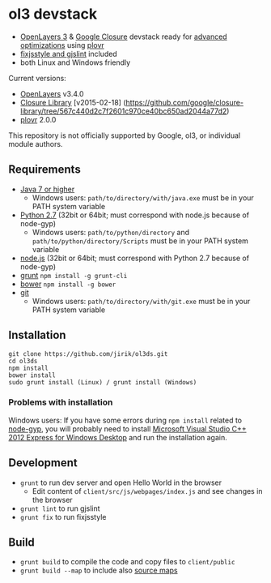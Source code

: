 # ol3 devstack

* [OpenLayers 3](ol3js.org) & [Google Closure](https://developers.google.com/closure/) devstack ready for [advanced optimizations](https://developers.google.com/closure/compiler/docs/compilation_levels) using [plovr](https://github.com/bolinfest/plovr)
* [fixjsstyle and gjslint](https://developers.google.com/closure/utilities/docs/linter_howto) included
* both Linux and Windows friendly

Current versions:
* [OpenLayers](ol3js.org) v3.4.0
* [Closure Library](https://github.com/google/closure-library) [v2015-02-18] (https://github.com/google/closure-library/tree/567c440d2c7f2601c970ce40bc650ad2044a77d2)
* [plovr](https://github.com/bolinfest/plovr) 2.0.0

This repository is not officially supported by Google, ol3, or individual module authors.

## Requirements
* [Java 7 or higher](http://www.java.com/)
  * Windows users: `path/to/directory/with/java.exe` must be in your PATH system variable
* [Python 2.7](https://www.python.org/downloads/) (32bit or 64bit; must correspond with node.js because of node-gyp)
  * Windows users: `path/to/python/directory` and `path/to/python/directory/Scripts` must be in your PATH system variable
* [node.js](http://nodejs.org/download/) (32bit or 64bit; must correspond with Python 2.7 because of node-gyp)
* [grunt](http://gruntjs.com/) `npm install -g grunt-cli`
* [bower](http://bower.io/) `npm install -g bower`
* [git](http://git-scm.com/downloads)
  * Windows users: `path/to/directory/with/git.exe` must be in your PATH system variable

## Installation
```
git clone https://github.com/jirik/ol3ds.git
cd ol3ds
npm install
bower install
sudo grunt install (Linux) / grunt install (Windows)
```
### Problems with installation
Windows users: If you have some errors during `npm install` related to [node-gyp](https://github.com/TooTallNate/node-gyp), you will probably need to install [Microsoft Visual Studio C++ 2012 Express for Windows Desktop](http://www.microsoft.com/en-us/download/details.aspx?id=34673) and run the installation again.

## Development
* `grunt` to run dev server and open Hello World in the browser
  * Edit content of `client/src/js/webpages/index.js` and see changes in the browser
* `grunt lint` to run gjslint
* `grunt fix` to run fixjsstyle

## Build
* `grunt build` to compile the code and copy files to `client/public`
* `grunt build --map` to include also [source maps](https://developer.chrome.com/devtools/docs/javascript-debugging#source-maps)

